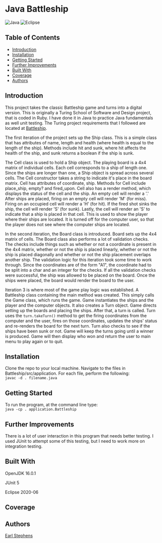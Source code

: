 # Java Battleship

![Java](https://img.shields.io/badge/java-%23ED8B00.svg?style=for-the-badge&logo=java&logoColor=white)
![Eclipse](https://img.shields.io/badge/Eclipse-FE7A16.svg?style=for-the-badge&logo=Eclipse&logoColor=white)

## Table of Contents

- [Introduction](#introduction)
- [Installation](#installation)  
- [Getting Started](#getting-started)  
- [Further Improvements](#further-improvements)  
- [Built With](#built-with)  
- [Coverage](#coverage)  
- [Authors](#authors)  

## Introduction

This project takes the classic Battleship game and turns into a digital version.  This is originally a Turing School of Software and Design project, that is coded in Ruby.  I have done it in Java to practice Java fundamentals as well unit testing.  The Turing project requirements that I followed are located at [Battleship](https://backend.turing.edu/module1/projects/battleship/index).

The first iteration of the project sets up the Ship class.  This is a simple class that has attributes of name, length and health (where health is equal to the length of the ship).  Methods include hit and sunk, where hit affects the health of the ship, and sunk returns a boolean if the ship is sunk.

The Cell class is used to hold a Ship object.  The playing board is a 4x4 matrix of individual cells.  Each cell corresponds to a ship of length one.  Since the ships are longer than one, a Ship object is spread across several cells.  The Cell constructor takes a string to indicate it's place in the board matrix.  Cell has attributes of coordinate, ship.  Methods for Cell include place_ship, empty? and fired_upon.  Cell also has a render method, which displays the status of the cell and the ship.  An empty cell will render a '.'  After ships are placed, firing on an empty cell will render 'M' (for miss).  Firing on an occupied cell will render a 'H' (for hit).  If the fired shot sinks the ship, the cell will render 'S' (for sunk).  Lastly, the cell will render an 'S' to indicate that a ship is placed in that cell.  This is used to show the player where their ships are located.  It is turned off for the computer user, so that the player does not see where the computer ships are located.

In the second iteration, the Board class is introduced.  Board sets up the 4x4 matrix of cells.  The Board class also performs a lot of validation checks.  The checks include things such as whether or not a coordinate is present in the 4x4 matrix, whether or not the ship is placed linearly, whether or not the ship is placed diagonally and whether or not the ship placement overlaps another ship.  The validation logic for this iteration took some time to work through.  Since the coordinates are of the form "A1", the coordinate had to be split into a char and an integer for the checks.  If all the validation checks were successful, the ship was allowed to be placed on the board.  Once the ships were placed, the board would render the board to the user.

Iteration 3 is where most of the game play logic was established.  A Battleship class containing the main method was created.  This simply calls the Game class, which runs the game.  Game instantiates the ships and the player and the computer objects.  It also creates a Turn object.  Game directs setting up the boards and placing the ships.  After that, a turn is called.  Turn uses the `turn.takeTurn()` method to get the firing coordinates from the computer and the user, fires on those coordinates, updates the ships' status and re-renders the board for the next turn.  Turn also checks to see if the ships have been sunk or not.  Game will keep the turns going until a winner is produced.  Game will then display who won and return the user to main menu to play again or to quit.

## Installation

Clone the repo to your local machine.  Navigate to the files in Battleship/src/application.  For each file, perform the following:  
`javac -d . filename.java`

## Getting Started   

To run the program, at the command line type:  
`java -cp . application.Battleship`

## Further Improvements

There is a lot of user interaction in this program that needs better testing.  I used JUnit to attempt some of this testing, but I need to work more on integration testing.

## Built With

OpenJDK 16.0.1

JUnit 5  

Eclipse 2020-06  

## Coverage

## Authors

[Earl Stephens](https://github.com/earl-stephens)